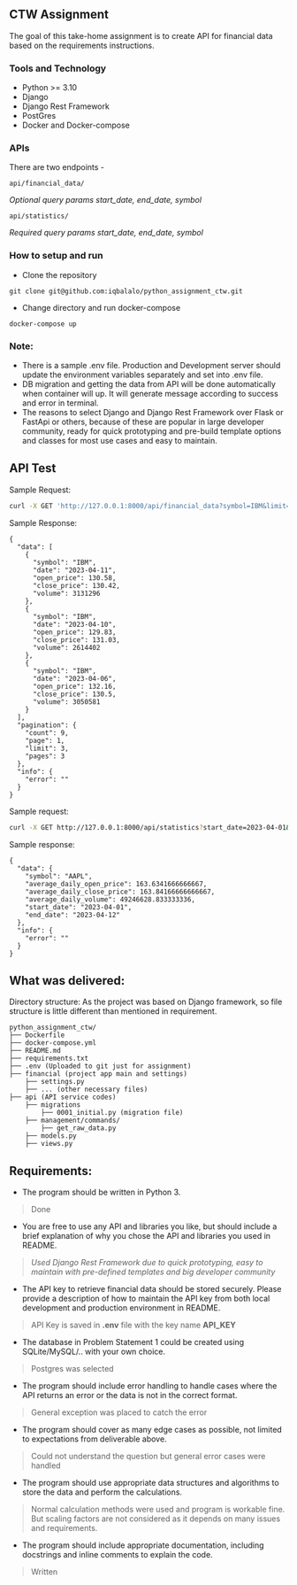 ## CTW Assignment

The goal of this take-home assignment is to create API for financial data based on the requirements instructions.

### Tools and Technology
- Python >= 3.10
- Django
- Django Rest Framework
- PostGres
- Docker and Docker-compose

### APIs
There are two endpoints -

    api/financial_data/ 
*Optional query params start_date, end_date, symbol*

    api/statistics/
*Required query params start_date, end_date, symbol*


### How to setup and run
- Clone the repository
```
git clone git@github.com:iqbalalo/python_assignment_ctw.git
```
- Change directory and run docker-compose
```
docker-compose up
```
### Note:
- There is a sample .env file. Production and Development server should update the environment variables separately and set into .env file.
- DB migration and getting the data from API will be done automatically when container will up. It will generate message according to success and error in terminal.
- The reasons to select Django and Django Rest Framework over Flask or FastApi or others, because of these are popular in large developer community, ready for quick prototyping and pre-build template options and classes for most use cases and easy to maintain.

## API Test

Sample Request:
```bash
curl -X GET 'http://127.0.0.1:8000/api/financial_data?symbol=IBM&limit=3&page=1'
```
Sample Response:
```
{
  "data": [
    {
      "symbol": "IBM",
      "date": "2023-04-11",
      "open_price": 130.58,
      "close_price": 130.42,
      "volume": 3131296
    },
    {
      "symbol": "IBM",
      "date": "2023-04-10",
      "open_price": 129.83,
      "close_price": 131.03,
      "volume": 2614402
    },
    {
      "symbol": "IBM",
      "date": "2023-04-06",
      "open_price": 132.16,
      "close_price": 130.5,
      "volume": 3050581
    }
  ],
  "pagination": {
    "count": 9,
    "page": 1,
    "limit": 3,
    "pages": 3
  },
  "info": {
    "error": ""
  }
}
```

Sample request:
```bash
curl -X GET http://127.0.0.1:8000/api/statistics?start_date=2023-04-01&end_date=2023-04-12&symbol=AAPL

```
Sample response:
```
{
  "data": {
    "symbol": "AAPL",
    "average_daily_open_price": 163.6341666666667,
    "average_daily_close_price": 163.84166666666667,
    "average_daily_volume": 49246628.833333336,
    "start_date": "2023-04-01",
    "end_date": "2023-04-12"
  },
  "info": {
    "error": ""
  }
}
```

## What was delivered:
Directory structure: As the project was based on Django framework, so file structure is little different than mentioned in requirement.
```
python_assignment_ctw/
├── Dockerfile
├── docker-compose.yml
├── README.md
├── requirements.txt
├── .env (Uploaded to git just for assignment)
├── financial (project app main and settings)
	├── settings.py
	├── ... (other necessary files)
├── api (API service codes)
	├── migrations
		├── 0001_initial.py (migration file)
	├── management/commands/
		├── get_raw_data.py
	├── models.py
	├── views.py

```

## Requirements:

- The program should be written in Python 3. 

> Done

- You are free to use any API and libraries you like, but should include a brief explanation of why you chose the API and libraries you used in README.

> *Used Django Rest Framework due to quick prototyping, easy to maintain with pre-defined templates and big developer community*

- The API key to retrieve financial data should be stored securely. Please provide a description of how to maintain the API key from both local development and production environment in README.

> API Key is saved in **.env** file with the key name **API_KEY**

- The database in Problem Statement 1 could be created using SQLite/MySQL/.. with your own choice.

> Postgres was selected

- The program should include error handling to handle cases where the API returns an error or the data is not in the correct format.

> General exception was placed to catch the error

- The program should cover as many edge cases as possible, not limited to expectations from deliverable above.

> Could not understand the question but general error cases were handled

- The program should use appropriate data structures and algorithms to store the data and perform the calculations.

> Normal calculation methods were used and program is workable fine. But scaling factors are not considered as it depends on many issues and requirements.

- The program should include appropriate documentation, including docstrings and inline comments to explain the code.

> Written